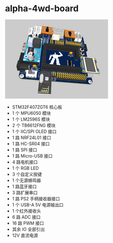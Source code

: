# alpha-4wd-board

<img src="./images/4wd-board.png" style="zoom: 33%;"/>

- STM32F407ZGT6 核心板
- 1 个 MPU6050 模块
- 1 个 LM2596S 模块
- 2 个 TB6612FNG 模块
- 1 个 IIC/SPI OLED 接口
- 1 路 NRF24L01 接口
- 1 路 HC-SR04 接口
- 1 路 SPI 接口
- 1 路 Micro-USB 接口
- 4 路电机接口
- 1 个 RGB LED
- 3 个自定义按键
- 1 个无源蜂鸣器
- 1 路蓝牙接口
- 3 路扩展串口
- 1 路 PS2 手柄接收器接口
- 1 个 USB-A 5V 电源输出口
- 1 个红外接收头
- 6 路 ADC 接口
- 16 路 PWM 接口
- 其余 IO 全部引出
- 12V 直流电源